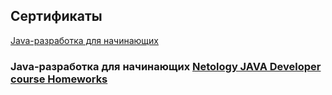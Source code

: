  
## Сертификаты
[Java-разработка для начинающих](https://github.com/Karafutoman/Karafutoman/blob/main/Netology_certificate.pdf)

### Java-разработка для начинающих [Netology JAVA Developer course Homeworks](https://github.com/Karafutoman/Karafutoman/blob/main/Netology.md)

